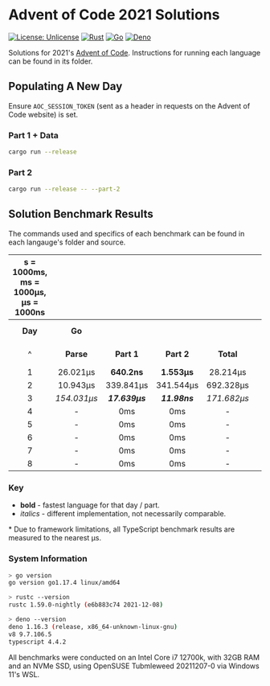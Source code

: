 # Advent of Code 2021 Solutions

[![License: Unlicense](https://img.shields.io/badge/license-Unlicense-blue.svg)](http://unlicense.org/)
[![Rust](https://github.com/maneac/aoc2021/actions/workflows/rust.yml/badge.svg)](https://github.com/maneac/aoc2021/actions/workflows/rust.yml)
[![Go](https://github.com/maneac/aoc2021/actions/workflows/golang.yml/badge.svg)](https://github.com/maneac/aoc2021/actions/workflows/golang.yml)
[![Deno](https://github.com/maneac/aoc2021/actions/workflows/deno.yml/badge.svg)](https://github.com/maneac/aoc2021/actions/workflows/deno.yml)

Solutions for 2021's [Advent of Code](https://adventofcode.com/2021). Instructions for running each language can be found in its folder.

## Populating A New Day

Ensure `AOC_SESSION_TOKEN` (sent as a header in requests on the Advent of Code website) is set.

### Part 1 + Data

```bash
cargo run --release
```

### Part 2

```bash
cargo run --release -- --part-2
```

## Solution Benchmark Results

The commands used and specifics of each benchmark can be found in each langauge's folder and source.

<centre>

| s = 1000ms, ms = 1000&mu;s, &mu;s = 1000ns                                                                                                                                                                                  |||||||||||||||
|:---------:|:-----------------:|:-----------------:|:-----------------:|:-----------------:|:-----:|:-----------------:|:-------------:|:-------------:|:-----------------:|:-----:|:---------:|:-------------:|:-------------:|:---------:|
| **Day**   |                               **Go**                                       ||||&nbsp; |                            **Rust**                                ||||&nbsp; |            **TypeScript (Deno)\***                    |
| ^         | **Parse**         | **Part 1**        | **Part 2**        | **Total**         |&nbsp; | **Parse**         | **Part 1**    | **Part 2**    | **Total**         |&nbsp; | **Parse** | **Part 1**    | **Part 2**    | **Total** |
| 1         | 26.021&mu;s       | **640.2ns**       | **1.553&mu;s**    | 28.214&mu;s       |&nbsp; | **411ns**         | 3.833&mu;s    | 22.965&mu;s   | **27.209&mu;s**   |&nbsp; | 116&mu;s  | 36&mu;s       | 88&mu;s       | 240&mu;s  |
| 2         | 10.943&mu;s       | 339.841&mu;s      | 341.544&mu;s      | 692.328&mu;s      |&nbsp; | **734ns**         | **589ns**     | 17.61&mu;s    | **18.933&mu;s**   |&nbsp; | 180&mu;s  | 32&mu;s       | **16&mu;s**   | 228&mu;s  |
| 3         | *154.031&mu;s*    | ***17.639&mu;s*** | ***11.98ns***     | *171.682&mu;s*    |&nbsp; | **6.083&mu;s**    | 80.437&mu;s   | 55.775&mu;s   | **142.295&mu;s**  |&nbsp; | 224&mu;s  | 216&mu;s      | 52&mu;s       | 492&mu;s  |
| 4         | -                 | 0ms               | 0ms               | -                 |&nbsp; | -                 | 0ms           | 0ms           | -                 |&nbsp; | -         | 0ms           | 0ms           | -         |
| 5         | -                 | 0ms               | 0ms               | -                 |&nbsp; | -                 | 0ms           | 0ms           | -                 |&nbsp; | -         | 0ms           | 0ms           | -         |
| 6         | -                 | 0ms               | 0ms               | -                 |&nbsp; | -                 | 0ms           | 0ms           | -                 |&nbsp; | -         | 0ms           | 0ms           | -         |
| 7         | -                 | 0ms               | 0ms               | -                 |&nbsp; | -                 | 0ms           | 0ms           | -                 |&nbsp; | -         | 0ms           | 0ms           | -         |
| 8         | -                 | 0ms               | 0ms               | -                 |&nbsp; | -                 | 0ms           | 0ms           | -                 |&nbsp; | -         | 0ms           | 0ms           | -         |

</centre>

### Key

- **bold** - fastest language for that day / part.
- *italics* - different implementation, not necessarily comparable.

\* Due to framework limitations, all TypeScript benchmark results are measured to the nearest &mu;s.

### System Information

```sh
> go version
go version go1.17.4 linux/amd64

> rustc --version
rustc 1.59.0-nightly (e6b883c74 2021-12-08)

> deno --version
deno 1.16.3 (release, x86_64-unknown-linux-gnu)
v8 9.7.106.5
typescript 4.4.2
```

All benchmarks were conducted on an Intel Core i7 12700k, with 32GB RAM and an NVMe SSD, using OpenSUSE Tubmleweed 20211207-0 via Windows 11's WSL.
